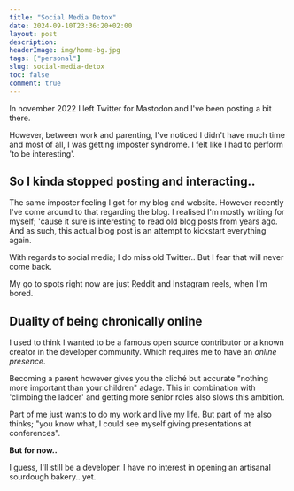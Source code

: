 ```yaml
---
title: "Social Media Detox"
date: 2024-09-10T23:36:20+02:00
layout: post
description: 
headerImage: img/home-bg.jpg
tags: ["personal"]
slug: social-media-detox
toc: false
comment: true
---
```


In november 2022 I left Twitter for Mastodon and I've been posting a bit there.

However, between work and parenting, I've noticed I didn't have much time and most of all,
I was getting imposter syndrome. I felt like I had to perform 'to be interesting'.

## So I kinda stopped posting and interacting..

The same imposter feeling I got for my blog and website. However recently I've come around
to that regarding the blog. I realised I'm mostly writing for myself; 'cause it sure is 
interesting to read old blog posts from years ago. And as such, this actual blog post
is an attempt to kickstart everything again.

With regards to social media; I do miss old Twitter..  But I fear that will never come back.

My go to spots right now are just Reddit and Instagram reels, when I'm bored.

## Duality of being chronically online

I used to think I wanted to be a famous open source contributor or a known creator
in the developer community. Which requires me to have an _online presence_.

Becoming a parent however gives you the cliché but accurate "nothing more important
than your children" adage. This in combination with 'climbing the ladder' and getting
more senior roles also slows this ambition.

Part of me just wants to do my work and live my life. But part of me also thinks;
"you know what, I could see myself giving presentations at conferences".

__But for now..__

I guess, I'll still be a developer. I have no interest in opening an artisanal sourdough bakery.. yet.